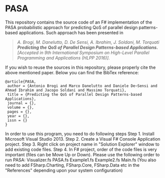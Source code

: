 # PASA
This repository contains the source code of an F\# implementation of the PASA probabilistic approach for predicting QoS of parallel design patterns-based applications. Such approach has been presented in
> _A. Brogi, M. Danelutto, D. De Sensi, A. Ibrahim, J. Soldani, M. Torquati <br>
> **Predicting the QoS of Parallel Design Patterns-based Applications.** <br>
> [Accepted in 9th International Symposium on High-Level Parallel Programming and Applications (HLPP 2016)]._ 

If you wish to reuse the sources in this repository, please properly cite the above mentioned paper. Below you can find the BibTex reference:
```
@article{PASA,
 author = {Antonio Brogi and Marco Danelutto and Daniele De~Sensi and Ahmad Ibrahim and Jacopo Soldani and Massimo Torquati},
 title = {Predicting the QoS of Parallel Design Patterns-based Applications},
 journal = {},
 volume = {},
 pages = {},
 year = {},
 issn = {}
} 
```
In order to use this program, you need to do following steps
Step 1. Install Microsoft Visual Studio 2013. 
Step 2. Create a Visual F# Console Application project.
Step 3. Right click on project name in "Solution Explorer" window to add existing code files.
Step 4. In F# project, order of the code files is very important (files can be Move Up or Down). Please use the following order to run PASA:
      Visualizer.fs
      PASA.fs
      Example1.fs
      Example2.fs
      Main.fs
(You also need to add FSharp.Charting, FSharp.Core, FSharp.Data etc in the "References" depending upon your system configuration)
```
